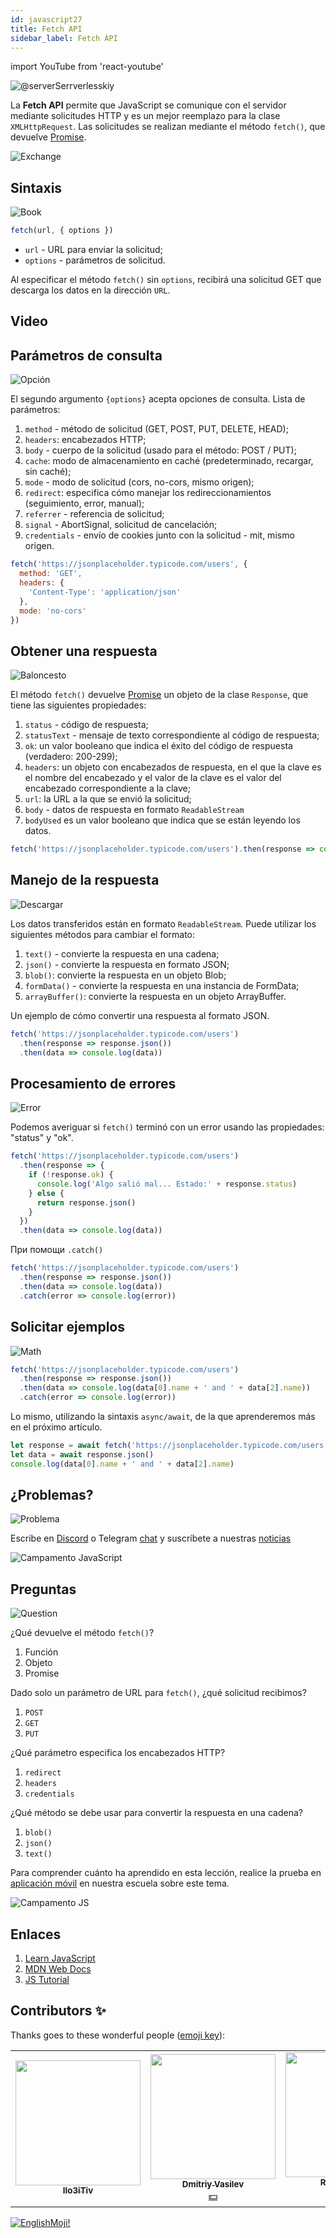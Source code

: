 ```yaml
---
id: javascript27
title: Fetch API
sidebar_label: Fetch API
---
```


import YouTube from 'react-youtube'

![@serverSerrverlesskiy](/img/javascript/headers/28.jpg)

La **Fetch API** permite que JavaScript se comunique con el servidor mediante solicitudes HTTP y es un mejor reemplazo para la clase `XMLHttpRequest`. Las solicitudes se realizan mediante el método `fetch()`, que devuelve  [Promise](https://jscamp.app/docs/javascript24).

![Exchange](https://media.giphy.com/media/OPQiZUC381IJ8Sh7UY/giphy.gif)

## Sintaxis

![Book](https://media.giphy.com/media/l0HlOBZcl7sbV6LnO/giphy.gif)

```jsx
fetch(url, { options })
```

- `url` - URL para enviar la solicitud;
- `options` - parámetros de solicitud.

Al especificar el método `fetch()` sin `options`, recibirá una solicitud GET que descarga los datos en la dirección `URL`.

## Video
<YouTube videoId="ZvUMvV_YZKg" />

## Parámetros de consulta

![Opción](https://media.giphy.com/media/AazZSBdhIdH9K/giphy.gif)

El segundo argumento `{options}` acepta opciones de consulta. Lista de parámetros:

1. `method` - método de solicitud (GET, POST, PUT, DELETE, HEAD);
2. `headers`: encabezados HTTP;
3. `body` - cuerpo de la solicitud (usado para el método: POST / PUT);
4. `cache`: modo de almacenamiento en caché (predeterminado, recargar, sin caché);
5. `mode` - modo de solicitud (cors, no-cors, mismo origen);
6. `redirect`: especifica cómo manejar los redireccionamientos (seguimiento, error, manual);
7. `referrer` - referencia de solicitud;
8. `signal` - AbortSignal, solicitud de cancelación;
9. `credentials` - envío de cookies junto con la solicitud - mit, mismo origen.

```jsx
fetch('https://jsonplaceholder.typicode.com/users', {
  method: 'GET',
  headers: {
    'Content-Type': 'application/json'
  },
  mode: 'no-cors'
})
```

## Obtener una respuesta

![Baloncesto](https://media.giphy.com/media/l0MYwdebx8o0XI56E/giphy.gif)

El método `fetch()` devuelve [Promise](https://jscamp.app/docs/javascript24) un objeto de la clase `Response`, que tiene las siguientes propiedades:

1. `status` - código de respuesta;
2. `statusText` - mensaje de texto  correspondiente al código de respuesta;
3. `ok`: un valor booleano que indica el éxito del código de respuesta (verdadero: 200-299);
4. `headers`: un objeto con encabezados de respuesta, en el que la clave es el nombre del encabezado y el valor de la clave es el valor del encabezado correspondiente a la clave;
5. `url`: la URL a la que se envió la solicitud;
6. `body` - datos de respuesta en formato `ReadableStream`
7. `bodyUsed` es un valor booleano que indica que se están leyendo los datos.

```javascript
fetch('https://jsonplaceholder.typicode.com/users').then(response => console.log(response))
```

## Manejo de la respuesta

![Descargar](https://media.giphy.com/media/ECoFRCrMgVoQg/giphy.gif)

Los datos transferidos están en formato `ReadableStream`. Puede utilizar los siguientes métodos para cambiar el formato:

1. `text()` - convierte la respuesta en una cadena;
2. `json()` - convierte la respuesta en formato JSON;
3. `blob()`: convierte la respuesta en un objeto Blob;
4. `formData()` - convierte la respuesta en una instancia de FormData;
5. `arrayBuffer()`: convierte la respuesta en un objeto ArrayBuffer.

Un ejemplo de cómo convertir una respuesta al formato JSON.

```jsx
fetch('https://jsonplaceholder.typicode.com/users')
  .then(response => response.json())
  .then(data => console.log(data))
```

## Procesamiento de errores

![Error](https://media.giphy.com/media/DHBGehJ3FSZEygszX3/giphy.gif)

Podemos averiguar si `fetch()` terminó con un error usando las propiedades: "status" y "ok".

```jsx
fetch('https://jsonplaceholder.typicode.com/users')
  .then(response => {
    if (!response.ok) {
      console.log('Algo salió mal... Estado:' + response.status)
    } else {
      return response.json()
    }
  })
  .then(data => console.log(data))
```

При помощи `.catch()`

```jsx
fetch('https://jsonplaceholder.typicode.com/users')
  .then(response => response.json())
  .then(data => console.log(data))
  .catch(error => console.log(error))
```

## Solicitar ejemplos

![Math](https://media.giphy.com/media/xT1Ra5h24Eliux3UVq/giphy.gif)

```javascript
fetch('https://jsonplaceholder.typicode.com/users')
  .then(response => response.json())
  .then(data => console.log(data[0].name + ' and ' + data[2].name))
  .catch(error => console.log(error))
```

Lo mismo, utilizando la sintaxis `async/await`, de la que aprenderemos más en el próximo artículo.

```javascript
let response = await fetch('https://jsonplaceholder.typicode.com/users')
let data = await response.json()
console.log(data[0].name + ' and ' + data[2].name)
```

## ¿Problemas?

![Problema](https://media.giphy.com/media/xTiTnGeUsWOEwsGoG4/giphy.gif)

Escribe en [Discord](https://discord.gg/6GDAfXn) o Telegram [chat](https://t.me/jscampapp) y suscríbete a nuestras [noticias](https://t.me/javascriptapp)

![Campamento JavaScript](/img/bandlink.png)

## Preguntas

![Question](https://media.giphy.com/media/l0HlRnAWXxn0MhKLK/giphy.gif)

¿Qué devuelve el método `fetch()`?

1. Función
2. Objeto
3. Promise

Dado solo un parámetro de URL para `fetch()`, ¿qué solicitud recibimos?

1. `POST`
2. `GET`
3. `PUT`

¿Qué parámetro especifica los encabezados HTTP?

1. `redirect`
2. `headers`
3. `credentials`

¿Qué método se debe usar para convertir la respuesta en una cadena?

1. `blob()`
2. `json()`
3. `text()`

Para comprender cuánto ha aprendido en esta lección, realice la prueba en [aplicación móvil](http://onelink.to/njhc95) en nuestra escuela sobre este tema.

![Campamento JS](/img/app.jpg)

## Enlaces

1. [Learn JavaScript](https://learn.javascript.ru/fetch)
2. [MDN Web Docs](https://developer.mozilla.org/ru/docs/Web/API/Fetch_API/Using_Fetch)
3. [JS Tutorial](https://www.javascripttutorial.net/javascript-fetch-api/)

## Contributors ✨

Thanks goes to these wonderful people ([emoji key](https://allcontributors.org/docs/en/emoji-key)):

<table>
  <tr> 
    <td align="center"><a href="https://github.com/IIo3iTiv"><img src="https://avatars1.githubusercontent.com/u/72025062?v=4?s=200" width="200px;" alt=""/><br /><sub><b>IIo3iTiv</b></sub></a><br /><a href="https://github.com/gHashTag/react-native-village/commits?author=IIo3iTiv" title="Documentation">  </a></td>
    <td align="center"><a href="https://fullstackserverless.github.io/"><img src="https://avatars0.githubusercontent.com/u/6774813?v=4?s=200" width="200px;" alt=""/><br /><sub><b>Dmitriy Vasilev</b></sub></a><br /><a href="#financial-gHashTag" title="Financial">💵</a></td>
    <td align="center"><a href="https://github.com/Resoner2005"><img src="https://avatars1.githubusercontent.com/u/75675814?v=4?s=200" width="200px;" alt=""/><br /><sub><b>Resoner2005</b></sub></a><br /><a href="https://github.com/gHashTag/react-native-village/issues?q=author%3AResoner2005" title="Bug reports">🐛 🎨 🖋</a></td>
    <td align="center"><a href="https://github.com/Navernoss"><img src="https://avatars0.githubusercontent.com/u/75784137?v=4?s=200" width="200px;" alt=""/><br /><sub><b>Navernoss</b></sub></a><br /><a href="#content-Navernoss" title="Content">🖋 🐛 🎨 </a></td>
  </tr>
  
</table>

[![EnglishMoji!](/img/logo/englishmoji.png)](https://apps.apple.com/kz/app/englishmoji/id6450254885)
